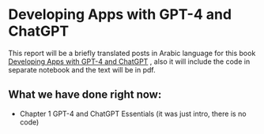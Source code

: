 # Developing Apps with GPT-4 and ChatGPT

This report will be a briefly translated posts in Arabic language for this book [Developing Apps with GPT-4 and ChatGPT](https://learning-oreilly-com.libezproxy.open.ac.uk/library/view/developing-apps-with/9781098152475/) , also it will include the code in separate notebook and the text will be in pdf.

## What we have done right now:

 - Chapter 1  GPT-4 and ChatGPT Essentials (it was just intro, there is no code)
